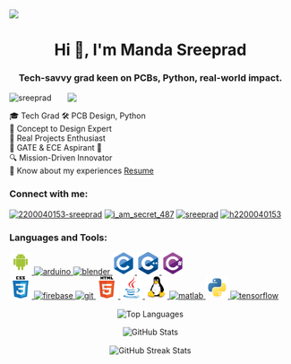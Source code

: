 <img align="center" width="1000" src="https://media.giphy.com/media/v1.Y2lkPTc5MGI3NjExMnRndXZid2V6ZTl5Zm82MmNnZDV3YjRzcXZ0NzI3cW9qNnZ6a2pqNiZlcD12MV9pbnRlcm5hbF9naWZfYnlfaWQmY3Q9Zw/KX5nwoDX97AtPvKBF6/giphy.gif">
<h1 align="center">Hi 👋, I'm Manda Sreeprad</h1>
<h3 align="center">Tech-savvy grad keen on PCBs, Python, real-world impact.</h3>
<img align="right" width="400" src="https://i.pinimg.com/originals/06/2e/66/062e66b2573b46d4d7b83944b64a356c.gif">
<p align="left"> <img src="https://komarev.com/ghpvc/?username=sreeprad&label=Profile%20views&color=0e75b6&style=flat" alt="sreeprad" /> </p>

🎓 Tech Grad 🛠️ PCB Design, Python<br>🧠 Concept to Design Expert<br>💼 Real Projects Enthusiast<br>🚀 GATE & ECE Aspirant 📶<br>🔍 Mission-Driven Innovator<br>
📄 Know about my experiences [Resume](https://crimson-krystalle-38.tiiny.site)


<h3 align="left">Connect with me:</h3>
<p align="left">
<a href="https://linkedin.com/in/2200040153-sreeprad" target="blank"><img align="center" src="https://raw.githubusercontent.com/rahuldkjain/github-profile-readme-generator/master/src/images/icons/Social/linked-in-alt.svg" alt="2200040153-sreeprad" height="30" width="40" /></a>
<a href="https://instagram.com/i_am_secret_487" target="blank"><img align="center" src="https://raw.githubusercontent.com/rahuldkjain/github-profile-readme-generator/master/src/images/icons/Social/instagram.svg" alt="i_am_secret_487" height="30" width="40" /></a>
<a href="https://www.codechef.com/users/sreeprad" target="blank"><img align="center" src="https://cdn.jsdelivr.net/npm/simple-icons@3.1.0/icons/codechef.svg" alt="sreeprad" height="30" width="40" /></a>
<a href="https://www.hackerrank.com/h2200040153" target="blank"><img align="center" src="https://raw.githubusercontent.com/rahuldkjain/github-profile-readme-generator/master/src/images/icons/Social/hackerrank.svg" alt="h2200040153" height="30" width="40" /></a>
</p>

<h3 align="left">Languages and Tools:</h3>
<p align="left"> <a href="https://developer.android.com" target="_blank" rel="noreferrer"> <img src="https://raw.githubusercontent.com/devicons/devicon/master/icons/android/android-original-wordmark.svg" alt="android" width="40" height="40"/> </a> <a href="https://www.arduino.cc/" target="_blank" rel="noreferrer"> <img src="https://cdn.worldvectorlogo.com/logos/arduino-1.svg" alt="arduino" width="40" height="40"/> </a> <a href="https://www.blender.org/" target="_blank" rel="noreferrer"> <img src="https://download.blender.org/branding/community/blender_community_badge_white.svg" alt="blender" width="40" height="40"/> </a> <a href="https://www.cprogramming.com/" target="_blank" rel="noreferrer"> <img src="https://raw.githubusercontent.com/devicons/devicon/master/icons/c/c-original.svg" alt="c" width="40" height="40"/> </a> <a href="https://www.w3schools.com/cpp/" target="_blank" rel="noreferrer"> <img src="https://raw.githubusercontent.com/devicons/devicon/master/icons/cplusplus/cplusplus-original.svg" alt="cplusplus" width="40" height="40"/> </a> <a href="https://www.w3schools.com/cs/" target="_blank" rel="noreferrer"> <img src="https://raw.githubusercontent.com/devicons/devicon/master/icons/csharp/csharp-original.svg" alt="csharp" width="40" height="40"/> </a> <br> <a href="https://www.w3schools.com/css/" target="_blank" rel="noreferrer"> <img src="https://raw.githubusercontent.com/devicons/devicon/master/icons/css3/css3-original-wordmark.svg" alt="css3" width="40" height="40"/> </a> <a href="https://firebase.google.com/" target="_blank" rel="noreferrer"> <img src="https://www.vectorlogo.zone/logos/firebase/firebase-icon.svg" alt="firebase" width="40" height="40"/> </a> <a href="https://git-scm.com/" target="_blank" rel="noreferrer"> <img src="https://www.vectorlogo.zone/logos/git-scm/git-scm-icon.svg" alt="git" width="40" height="40"/> </a> <a href="https://www.w3.org/html/" target="_blank" rel="noreferrer"> <img src="https://raw.githubusercontent.com/devicons/devicon/master/icons/html5/html5-original-wordmark.svg" alt="html5" width="40" height="40"/> </a> <a href="https://www.java.com" target="_blank" rel="noreferrer"> <img src="https://raw.githubusercontent.com/devicons/devicon/master/icons/java/java-original.svg" alt="java" width="40" height="40"/> </a> <a href="https://www.linux.org/" target="_blank" rel="noreferrer"> <img src="https://raw.githubusercontent.com/devicons/devicon/master/icons/linux/linux-original.svg" alt="linux" width="40" height="40"/> </a> <a href="https://www.mathworks.com/" target="_blank" rel="noreferrer"> <img src="https://upload.wikimedia.org/wikipedia/commons/2/21/Matlab_Logo.png" alt="matlab" width="40" height="40"/> </a> <a href="https://www.python.org" target="_blank" rel="noreferrer"> <img src="https://raw.githubusercontent.com/devicons/devicon/master/icons/python/python-original.svg" alt="python" width="40" height="40"/> </a> <a href="https://www.tensorflow.org" target="_blank" rel="noreferrer"> <img src="https://www.vectorlogo.zone/logos/tensorflow/tensorflow-icon.svg" alt="tensorflow" width="40" height="40"/> </a> </p>
<p align="center">
    <img align="center" src="https://github-readme-stats.vercel.app/api/top-langs/?username=sreeprad&theme=dark&hide_border=false&include_all_commits=false&count_private=false&layout=compact" alt="Top Languages" />
</p>

<p align="center">
    <img align="center" src="https://github-readme-stats.vercel.app/api?username=sreeprad&theme=dark&hide_border=false&include_all_commits=false&count_private=false" alt="GitHub Stats" />
</p>

<p align="center">
    <img align="center" src="https://github-readme-streak-stats.herokuapp.com/?user=sreeprad&theme=dark&hide_border=false" alt="GitHub Streak Stats" />
</p>

